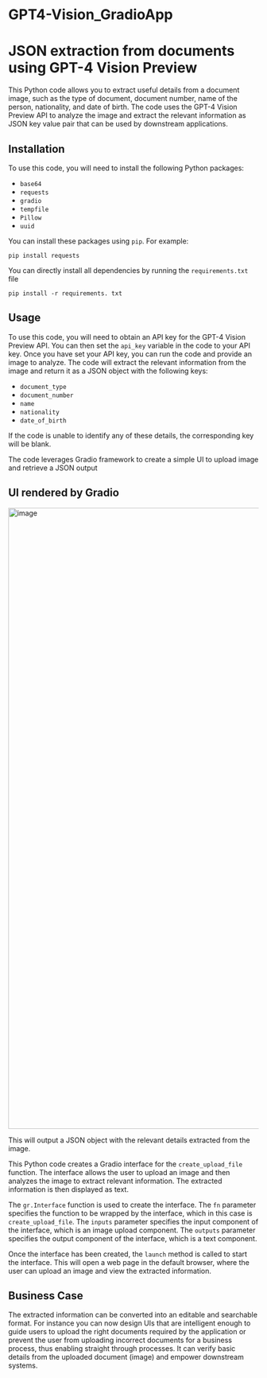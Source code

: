 # GPT4-Vision_GradioApp
# JSON extraction from documents using GPT-4 Vision Preview

This Python code allows you to extract useful details from a document image, such as the type of document, document number, name of the person, nationality, and date of birth. The code uses the GPT-4 Vision Preview API to analyze the image and extract the relevant information as JSON key value pair that can be used by downstream applications.

## Installation

To use this code, you will need to install the following Python packages:

- `base64`
- `requests`
- `gradio`
- `tempfile`
- `Pillow`
- `uuid`

You can install these packages using `pip`. For example:

```
pip install requests
```

You can directly install all dependencies by running the `requirements.txt` file
```
pip install -r requirements. txt
```

## Usage

To use this code, you will need to obtain an API key for the GPT-4 Vision Preview API. You can then set the `api_key` variable in the code to your API key.
Once you have set your API key, you can run the code and provide an image to analyze. The code will extract the relevant information from the image and return it as a JSON object with the following keys:

- `document_type`
- `document_number`
- `name`
- `nationality`
- `date_of_birth`

If the code is unable to identify any of these details, the corresponding key will be blank.

The code leverages Gradio framework to create a simple UI to upload image and retrieve a JSON output

## UI rendered by Gradio
<img width="1249" alt="image" src="https://github.com/DefiMan1729/GPT4-Vision_AppUI/assets/115624087/5f5c3bd7-2517-443c-9b89-14cd0dcba0b0">

This will output a JSON object with the relevant details extracted from the image.

This Python code creates a Gradio interface for the `create_upload_file` function. The interface allows the user to upload an image and then analyzes the image to extract relevant information. The extracted information is then displayed as text.

The `gr.Interface` function is used to create the interface. The `fn` parameter specifies the function to be wrapped by the interface, which in this case is `create_upload_file`. The `inputs` parameter specifies the input component of the interface, which is an image upload component. The `outputs` parameter specifies the output component of the interface, which is a text component.

Once the interface has been created, the `launch` method is called to start the interface. This will open a web page in the default browser, where the user can upload an image and view the extracted information.

## Business Case
The extracted information can be converted into an editable and searchable format. For instance you can now design UIs that are intelligent enough to guide users to upload the right documents required by the application or prevent the user from uploading incorrect documents for a business process, thus enabling straight through processes. It can verify basic details from the uploaded document (image) and empower downstream systems. 

